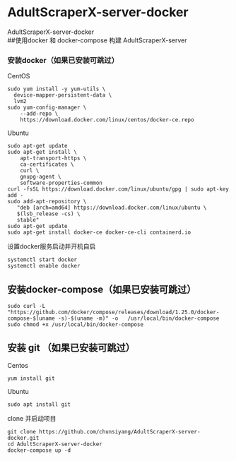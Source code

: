 # AdultScraperX-server-docker
AdultScraperX-server-docker  
##使用docker 和 docker-compose 构建 AdultScraperX-server  
### 安装docker（如果已安装可跳过）
CentOS
```
sudo yum install -y yum-utils \  
  device-mapper-persistent-data \  
  lvm2  
sudo yum-config-manager \  
    --add-repo \  
    https://download.docker.com/linux/centos/docker-ce.repo  
```
Ubuntu
```
sudo apt-get update  
sudo apt-get install \  
    apt-transport-https \  
    ca-certificates \  
    curl \  
    gnupg-agent \  
    software-properties-common  
curl -fsSL https://download.docker.com/linux/ubuntu/gpg | sudo apt-key add -  
sudo add-apt-repository \  
   "deb [arch=amd64] https://download.docker.com/linux/ubuntu \   
   $(lsb_release -cs) \  
   stable"  
sudo apt-get update  
sudo apt-get install docker-ce docker-ce-cli containerd.io  
```
设置docker服务启动并开机自启
```
systemctl start docker  
systemctl enable docker  
```
## 安装docker-compose（如果已安装可跳过）
```
sudo curl -L "https://github.com/docker/compose/releases/download/1.25.0/docker-compose-$(uname -s)-$(uname -m)" -o   /usr/local/bin/docker-compose  
sudo chmod +x /usr/local/bin/docker-compose
```
## 安装 git （如果已安装可跳过）
Centos 
```
yum install git
```
Ubuntu 
```
sudo apt install git
```
clone 并启动项目
```
git clone https://github.com/chunsiyang/AdultScraperX-server-docker.git  
cd AdultScraperX-server-docker  
docker-compose up -d
```
